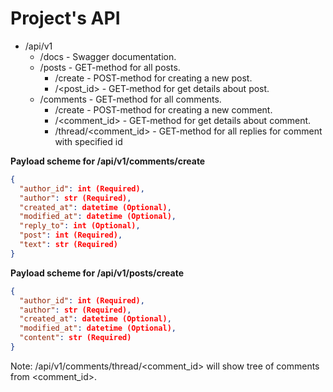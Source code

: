 # Project's API

* /api/v1
  * /docs - Swagger documentation.
  * /posts - GET-method for all posts.
    * /create - POST-method for creating a new post.
    * /\<post_id\> - GET-method for get details about post.
  * /comments - GET-method for all comments.
    * /create - POST-method for creating a new comment.
    * /\<comment_id\> - GET-method for get details about comment.
    * /thread/\<comment_id> - GET-method for all replies for comment with specified id

**Payload scheme for /api/v1/comments/create**
```JSON
{
  "author_id": int (Required),
  "author": str (Required),
  "created_at": datetime (Optional),
  "modified_at": datetime (Optional),
  "reply_to": int (Optional),
  "post": int (Required),
  "text": str (Required)
}
```

**Payload scheme for /api/v1/posts/create**
```JSON
{
  "author_id": int (Required),
  "author": str (Required),
  "created_at": datetime (Optional),
  "modified_at": datetime (Optional),
  "content": str (Required)
}
```

Note: /api/v1/comments/thread/\<comment_id\> will show tree of comments from \<comment_id\>.